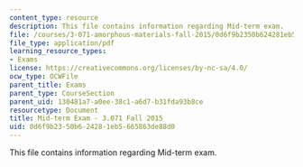 ```yaml
---
content_type: resource
description: This file contains information regarding Mid-term exam.
file: /courses/3-071-amorphous-materials-fall-2015/0d6f9b2350b624281eb5665863de88d0_MIT3_071F14_Exam_I.pdf
file_type: application/pdf
learning_resource_types:
- Exams
license: https://creativecommons.org/licenses/by-nc-sa/4.0/
ocw_type: OCWFile
parent_title: Exams
parent_type: CourseSection
parent_uid: 130481a7-a0ee-38c1-a6d7-b31fda93b8ce
resourcetype: Document
title: Mid-term Exam - 3.071 Fall 2015
uid: 0d6f9b23-50b6-2428-1eb5-665863de88d0
---
```

This file contains information regarding Mid-term exam.